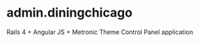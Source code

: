 admin.diningchicago
===================

Rails 4 + Angular JS + Metronic Theme Control Panel application
